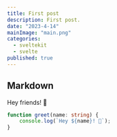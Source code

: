 ```yaml
---
title: First post
description: First post.
date: "2023-4-14"
mainImage: "main.png"
categories:
  - sveltekit
  - svelte
published: true
---
```


## Markdown

Hey friends! 👋

```ts
function greet(name: string) {
	console.log(`Hey ${name}! 👋`);
}
```
